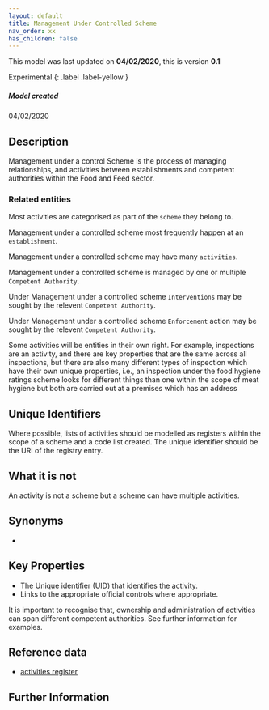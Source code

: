 ```yaml
---
layout: default
title: Management Under Controlled Scheme
nav_order: xx
has_children: false
---
```


This model was last updated on **04/02/2020**, this is version **0.1**

Experimental {: .label .label-yellow }

##### Model created
04/02/2020

## Description

Management under a control Scheme is the process of managing relationships, and activities between establishments and competent authorities within the Food and Feed sector.

### Related entities
Most activities are categorised as part of the `scheme` they belong to.

Management under a controlled scheme most frequently happen at an `establishment`.

 Management under a controlled scheme may have many `activities`.

Management under a controlled scheme is managed by one or multiple `Competent Authority`.

 Under Management under a controlled scheme `Interventions` may be sought by the relevent `Competent Authority`.

Under Management under a controlled scheme `Enforcement` action may be sought by the relevent `Competent Authority`.

Some activities will be entities in their own right.  For example, inspections are an activity, and there are key properties that are the same across all inspections, but there are also many different types of inspection which have their own unique properties, i.e., an inspection under the food hygiene ratings scheme looks for different things than one within the scope of meat hygiene but both are carried out at a premises which has an address

## Unique Identifiers
Where possible, lists of activities should be modelled as registers within the scope of a scheme and a code list created. The unique identifier should be the URI of the registry entry.

## What it is not
An activity is not a scheme but a scheme can have multiple activities.

## Synonyms
*   

## Key Properties
*   The Unique identifier (UID) that identifies the activity.
*   Links to the appropriate official controls where appropriate.

It is important to recognise that, ownership and administration of activities can span different competent authorities. See further information for examples.  

## Reference data
*   [activities register](https://data.food.gov.uk/codes/organisation/_activities)

## Further Information
